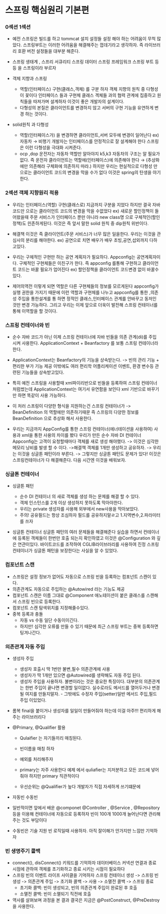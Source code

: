 # 스프링 핵심원리 기본편

### 0섹션 1섹션

   - 예전 스프링은 빌드를 하고 tommcat 설치 설정들 설정 해야 하는 어려움이 무척 많았다. 스프링부트는 이러한 어려움을 해결해주는 껍데기라고 생각하자. 즉 라이브러리 호환 버전 설정들을 대부분 해준다.
  
  - 스프링 생태계 , 스프리 서큐리티 스프링 데이터 스프링 프레임워크 스프링 부트 등등 을 스프링이라 부르자
   
   - 객체 지향과 스프링

       - 역할(인터페이스) 구현(클래스,객체) 를 구분 하자 객체 지향의 원칙 중 다형성이 꽃이다 인터페이스 들과 구현체 클래스 겍체들 과의 협력 관계에 집중하고 원칙들을 따져가며 설계하자 이것이 좋은 개발자의 설계이다.
      - 다형성의 본질은 클라이언트를 변경하지 않고 서버의 구현 기능을 유연하게 변경 하는 것이다.
   - solid원칙 과 다형성
   
       - 역할(인터페이스가) 을 변경하면 클라이언트,서버 모두에 변경이 일어난다 ex) 자동차 → 비행기 개발자는 인터페이스를 안정적으로 잘 설계해야 한다 스프링은 이런 다형성을 극대화 시켜준다.
       - ocp ,dop 운전자는 자동차 역할만 알아야지 k5,k3 자동차의 구조는 알 필요가 없다. 즉 운전자 클라이언트는 역할에(인터페이스)에 의존해야 한다 → (추상화에만 의존해라 구체화에 의존하지 마라.)
           하지만 우리는  현실적으로 다형성 만으로는 클라이언트 코드의 변경을 막을 수가 없다 이것은 spring의 탄생을 야기한다.

### 2섹션 객체 지향원리 적용


   - 우리는 인터페이스(역할) 구현(클래스로) 지금까지 구분을 지었다 하지만 결국 자바코드만 으로는 클라이언트 코드의 변경을 막을 수없었다 ex) 새로운 할인정책이 들어왔을때 주문 서비스가 인터페이스 뿐만 아니라 new class명 으로 구체적인(할인정책)도 읜존하게된다. 이것은 즉 앞서 말한 solid 원칙  중 dip원칙 위반이다.

   - 해결책
      이것은 즉 클라이언트(주문 서비스)가 너무 많은 일을한다. 우리는 이것을  관심사의 분리를 해야한다. ex) 공연으로 치면 배우가 배우 초빙,공연,섭외까지 다하고있다.
     
   -  우리는 구체적인 구현만 하는 공연 계획자가 필요하다. Appconfig는 공연계획자이다. 구체적인 구현체들은 이친구가 한다. 즉 appconfig 를통해 구현하고 클라이언트 코드는 바꿀     필요가 업어진다 ex) 할인정책을 클라이언트 코드변경 없이 바꿀수있다.

   - 제어의역전
      이렇게 되면 역할은 다른 구현체들의 정보를 모르게된다 appconfig가 실행 권한을 가지기 때문에 이런 역할과 구현체를 나누고 appconfig를 통한 ,의존성 주입을 통한설계를 통   하면 정적인 클래스,인터페이스 관계를 안바꾸고 동저인 것만 변경 가능하다. 그리고 우리는 이제 앞으로 더욱이 발전해 스프링 컨테이너를 통해 이역할을 할 것이다.
      
      
### 스프링 컨테이너와 빈

   - 순수 자바 코드가 아닌 이제 스프링 컨테이너에 자바 빈들을 의존 관계(di)를 주입 시켜 사용한다.      ApplicationContext + Beanfactory 를 보통 스프링 컨테이너라 한다.
   
   - ApplicationContext는 Beanfactory의 기능을 상속받는다. -> 빈의 관리 기능 + 편리한 부가 기능 제공   이밖에도 여러 편리학 어플리케이션 이벤트, 환경 변수등 관련된 기능들을 상속받고있다.
   
   - 특히 예전 스프링을 사용할때 xml파이리반으로 빈들을 등록하여 스프링 컨테이너 처럼썼는데 ApplicationContext는 여기서 유연함을 보인다 xml 기반으로 바꾸기만 하면 똑같이 사용 가능하다.
   
   - 이 처러 스프링이 다양한 형식을 지원하는건 스프링 컨테이너가 -> BeanDefinition 의 역할에만 의존하기때문 즉 스프링의 다양한 정보를 BeanDefinition 으로 추상화 해서 사용한다.

 - 우리는 지금까지 AppConfig를 통한 스프링 컨테이너(에너테이션을 사용하여) 사용과 xml을 통한 사용의 차이를 봤다 우리가 만든 순수 자바 DI 컨테이너 Appconfig는  고객이 요청할때마다 객체를 새로 생성 해야했다. -> 이것은 심각한 메모리 낭비를 발생 할 수 이다. ->해결책 객체를 1개만 생성하고 공유하자.
  -> 우리는 이것을 싱글톤 패턴이라 부른다. -> 그렇지만 싱글톤 패턴도 문제가 있다! 이것은 스프링컨테이너가 다 해결해준다. 다음 시간엔 이것을 배워보자.

### 싱글톤 컨테이너


   - 싱글톤 패턴
   
     -  순수 DI 컨테이너 의 새로 객체를 생성 하는 문제를 해결 할 수 있다.
     -  객체 인스턴스를 2개 이상 생성하지 못하도록 막아야한다.
     -  우리는 private 생성자를 사용해 외부에서 new사용을 막아보았다.
     -  주의! 공유필드는 항상 조심하자 필드를 공유하지말ㄹ고 1.지역변수,2.파라미터를 쓰자
 
 - 싱글톤 컨테이너
     싱글톤 패턴의 여러 문제들을 해결해준다 실습을 하면서 컨테이너에 등록된 객체들이 한번만 호출 되는지 확인하였고  이것은 @Configuration 와 깊은 연관이있다. 바이트코드를    조작하여 CGLIB라이브러리를 사용하여  진정 스프링 컨테이너가 싱글톤 패턴을 보장한다는 사실을 알 수 있었다.
     
     
     

### 컴포넌트 스캔
  
  
  - 스프링은 설정 정보가 없어도 자동으로 스프링 빈을 등록하는 컴포넌트 스캔이 있다.
  - 의존관계도 자동으로 주입하는 @Autowired 라는 기능도 제공
  - 컴포넌트 스캔은 이름 그대로 @Component 애노테이션이 붙은 클래스를 스캔해서 스프링 빈으로 등록한다.
  - 컴포넌트 스캔 탐색위치를 지정해줄수있다.
  - 중복 등록과 충돌
      -  자동 vs 수동 일단 수동이이긴다.
      -  하지만! 심각한 오류를 만들 수 있기 때문에 최근 스프링 부트는 중복 등록하면 팅겨나간다.
      
      

### 의존관계 자동 주입

   -  생성자 주입
       - 생성자 호출시 딱 1번만 불변,필수 의존관계에 사용
       - 생성자가 딱 1개만 있으면 @Autowired를 생략해도 자동 주입 된다.
       - 생성자 주입을 사용하자. 불변이라는 것은 중요한 특징이다. 대부분의 의존관계는 한번 주입이
       끝나면 변경할 일이없다. 실수로라도 메서드를 열어두거나 변경될 여지를 만들지말자.
    - 그밖에도 수정자 주입(setter)일반 메서드 주입,필드 주입 이있었다.
  - 롬복 final을 붙이거나 생성자를 일일이 만들어줘야 하는데 이걸 아주!!! 편리하게 해주는 라이브러리다
   
 - @Primary, @Qualifier 활용
   - Qulaifier 는 자기들끼리 매칭된다.
   - 빈이름을 매칭 하자
   - 예외를 처리해주자
   
   - primary는 자주 사용한다 예제 에서 quliafier는 지저분하고 모든 코드에 넣어줘야 하지만
      primary 직관적이다
   - 우선순위는 @Qualifier가 높다 개발자가 직접 자세하게 쓰기떄문에
   
 -  자동빈 수동빈
   - 일반적이면 앞에서 배운 @componet @Controller , @Service , @Repository 등을 이용해 컨테이너에 자동으로 등록하자 빈이 100개 1000개 늘어난다면 관리해주는 것도 부담이다
   - 수동빈은 기술 지원 빈 로직일때 사용하자. 아직 잘이해가 안가지만 느낌만 기억하자
   
   
### 빈 생명주기 콜백

   - connect(), disConnect() 키워드를 기억하자  데이터베이스 커넥션 연결과 종료 시점에 관하여 객체를 초기화하고 종료 시키는 시점이 필요하다 
   - 스프링 빈의 이벤트 라이프 사이클을 기억하자
      스프링 컨테이너 생성 -> 스프링 빈 생성 -> 의존관계 주입 -> 초기화 콜백 -> 사용 -> 소멸전 콜백 -> 스프링
종료
      - 초기화 콜백: 빈이 생성되고, 빈의 의존관계 주입이 완료된 후 호출
      - 소멸전 콜백: 빈이 소멸되기 직전에 호출
  - 역사를 살펴보며 과정을 본 결과 결국은 지금은 @PostConstruct, @PreDestroy을 사용한다.
